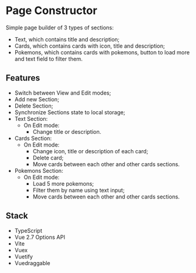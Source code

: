 # Page Constructor

Simple page builder of 3 types of sections:

- Text, which contains title and description;
- Cards, which contains cards with icon, title and description;
- Pokemons, which contains cards with pokemons, button to load more and text field to filter them.

## Features

- Switch between View and Edit modes;
- Add new Section;
- Delete Section;
- Synchronize Sections state to local storage;
- Text Section:
  - On Edit mode:
    - Change title or description.
- Cards Section:
  - On Edit mode:
    - Change icon, title or description of each card;
    - Delete card;
    - Move cards between each other and other cards sections.
- Pokemons Section:
  - On Edit mode:
    - Load 5 more pokemons;
    - Filter them by name using text input;
    - Move cards between each other and other cards sections.

## Stack

- TypeScript
- Vue 2.7 Options API
- Vite
- Vuex
- Vuetify
- Vuedraggable
